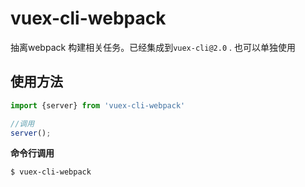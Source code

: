# vuex-cli-webpack
抽离webpack 构建相关任务。已经集成到`vuex-cli@2.0` .
也可以单独使用

## 使用方法

```javascript
import {server} from 'vuex-cli-webpack'

//调用
server();
```

**命令行调用**
```
$ vuex-cli-webpack 
```
